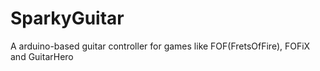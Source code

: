 # SparkyGuitar
A arduino-based guitar controller for games like FOF(FretsOfFire), FOFiX and GuitarHero 
